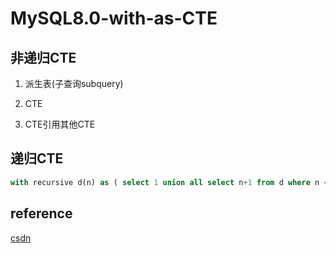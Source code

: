 # MySQL8.0-with-as-CTE

## 非递归CTE

1. 派生表(子查询subquery)


2. CTE



3. CTE引用其他CTE
    
    


## 递归CTE

```sql
with recursive d(n) as ( select 1 union all select n+1 from d where n < 5  ) select * from d;
```



## reference 

[csdn](https://blog.csdn.net/nangy2514/article/details/98614338?depth_1-utm_source=distribute.pc_relevant.none-task&utm_source=distribute.pc_relevant.none-task)

